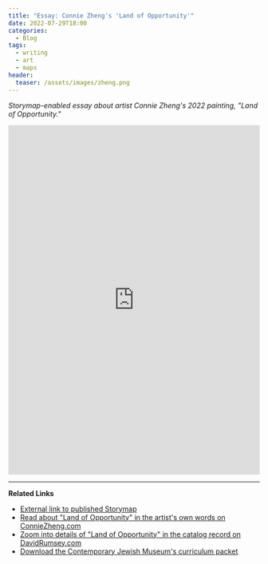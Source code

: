 ```yaml
---
title: "Essay: Connie Zheng's 'Land of Opportunity'"
date: 2022-07-29T18:00
categories:
  - Blog
tags:
  - writing
  - art
  - maps
header:
  teaser: /assets/images/zheng.png
---
```


*Storymap-enabled essay about artist Connie Zheng's 2022 painting, "Land of Opportunity."*

<iframe src="https://storymaps.arcgis.com/stories/eb7f18ec63aa412ead83e31eba6ea160?header" width="100%" height="700px" frameborder="0" allowfullscreen allow="geolocation">
  
</iframe>

---

**Related Links** 

* [External link to published Storymap](https://arcg.is/0yLia8) 
* [Read about "Land of Opportunity" in the artist's own words on ConnieZheng.com](https://www.conniezheng.com/land-of-opportunity)  
* [Zoom into details of  "Land of Opportunity" in the catalog record on DavidRumsey.com](https://www.davidrumsey.com/luna/servlet/detail/RUMSEY~8~1~348737~90116370:Land-of-Opportunity?qvq=q%3Aconnie+zheng%3Bsort%3APub_List_No_InitialSort%2CPub_Date%2CPub_List_No%2CSeries_No%3Blc%3ARUMSEY%7E8%7E1&mi=0&trs=2)   
* [Download the Contemporary Jewish Museum's curriculum packet](https://res.cloudinary.com/the-contemporary-jewish-museum/image/upload/v1663707003/2022_Tikkun_Lesson_Plan_Environmental_Justice_Maps_v03_5_uii6ct.pdf)
    

